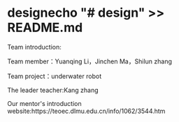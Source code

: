 # designecho "# design" >> README.md
<p>Team introduction:</p>
      <p>Team member：Yuanqing Li，Jinchen Ma，Shilun zhang</p>
      <p>Team project：underwater robot</p>
      <p>The leader teacher:Kang zhang</p>
      <p>Our mentor's introduction website:https://teoec.dlmu.edu.cn/info/1062/3544.htm</p>
